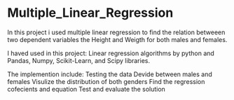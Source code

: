 # Multiple_Linear_Regression

In this project i used multiple linear regression to find the relation betweeen two dependent variables
the Height and Weigth for both males and females.



I haved used in this project:
Linear regression algorithms by python and 
Pandas, Numpy, Scikit-Learn, and Scipy libraries.




The implemention include:
Testing the data
Devide between males and females
Visulize the distribution of both genders
Find the regression cofecients and equation
Test and evaluate the solution
